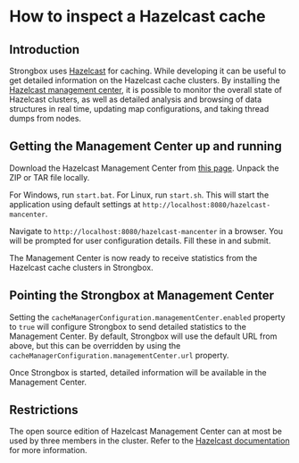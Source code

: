 # How to inspect a Hazelcast cache

## Introduction

Strongbox uses [Hazelcast] for caching. While developing it can be useful to get detailed information on the Hazelcast cache clusters. By installing the [Hazelcast management center], it is possible to monitor the overall state of Hazelcast clusters, as well as detailed analysis and browsing of data structures in real time, updating map configurations, and taking thread dumps from nodes.

## Getting the Management Center up and running

Download the Hazelcast Management Center from [this page]. Unpack the ZIP or TAR file locally.

For Windows, run `start.bat`. For Linux, run `start.sh`. This will start the application using default settings at `http://localhost:8080/hazelcast-mancenter`.

Navigate to `http://localhost:8080/hazelcast-mancenter` in a browser. You will be prompted for user configuration details. Fill these in and submit.

The Management Center is now ready to receive statistics from the Hazelcast cache clusters in Strongbox.

## Pointing the Strongbox at Management Center
Setting the `cacheManagerConfiguration.managementCenter.enabled` property to `true` will configure Strongbox to send detailed statistics to the Management Center. By default, Strongbox will use the default URL from above, but this can be overridden by using the `cacheManagerConfiguration.managementCenter.url` property.

Once Strongbox is started, detailed information will be available in the Management Center.

## Restrictions

The open source edition of Hazelcast Management Center can at most be used by three members in the cluster. Refer to the [Hazelcast documentation] for more information. 

[Hazelcast]: https://hazelcast.org
[Hazelcast management center]: https://hazelcast.com/product-features/management-center
[this page]: https://hazelcast.org/download/#management-center
[Hazelcast documentation]: https://docs.hazelcast.org/docs/management-center/latest/manual/html/index.html#getting-started